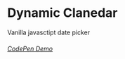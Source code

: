 # Dynamic Clanedar

Vanilla javasctipt date picker

###### [CodePen Demo](https://codepen.io/simadurlan/pen/gJeNgN)
